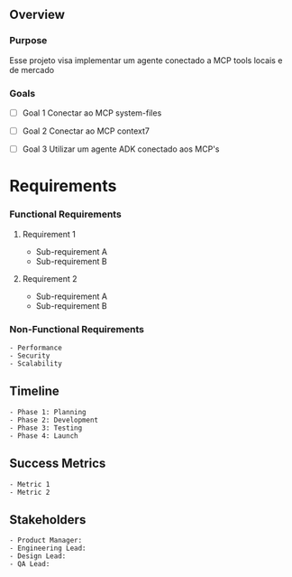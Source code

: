 ## Overview

### Purpose
Esse projeto visa implementar um agente conectado a MCP tools locais e de mercado

### Goals
- [ ] Goal 1 Conectar ao MCP system-files
- [ ] Goal 2 Conectar ao MCP context7
- [ ] Goal 3 Utilizar um agente ADK conectado aos MCP's


# Requirements

### Functional Requirements
1. Requirement 1
    - Sub-requirement A
    - Sub-requirement B

2. Requirement 2
    - Sub-requirement A
    - Sub-requirement B

### Non-Functional Requirements
    - Performance
    - Security
    - Scalability

## Timeline
    - Phase 1: Planning
    - Phase 2: Development
    - Phase 3: Testing
    - Phase 4: Launch

## Success Metrics
    - Metric 1
    - Metric 2

## Stakeholders
    - Product Manager:
    - Engineering Lead:
    - Design Lead:
    - QA Lead:

